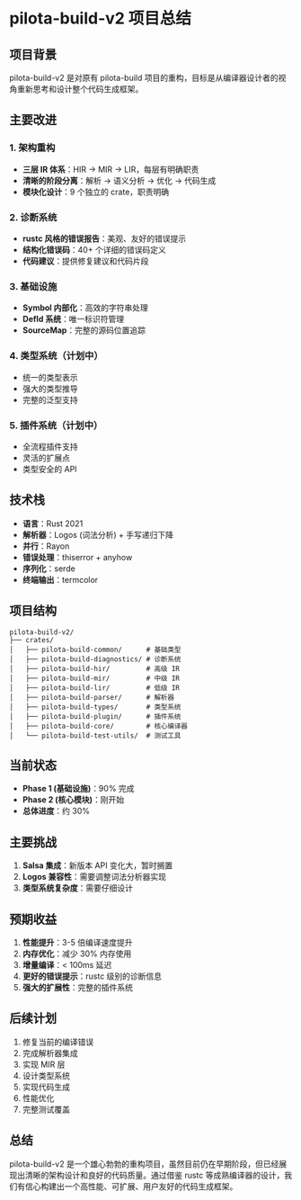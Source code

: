 # pilota-build-v2 项目总结

## 项目背景

pilota-build-v2 是对原有 pilota-build 项目的重构，目标是从编译器设计者的视角重新思考和设计整个代码生成框架。

## 主要改进

### 1. 架构重构
- **三层 IR 体系**：HIR → MIR → LIR，每层有明确职责
- **清晰的阶段分离**：解析 → 语义分析 → 优化 → 代码生成
- **模块化设计**：9 个独立的 crate，职责明确

### 2. 诊断系统
- **rustc 风格的错误报告**：美观、友好的错误提示
- **结构化错误码**：40+ 个详细的错误码定义
- **代码建议**：提供修复建议和代码片段

### 3. 基础设施
- **Symbol 内部化**：高效的字符串处理
- **DefId 系统**：唯一标识符管理
- **SourceMap**：完整的源码位置追踪

### 4. 类型系统（计划中）
- 统一的类型表示
- 强大的类型推导
- 完整的泛型支持

### 5. 插件系统（计划中）
- 全流程插件支持
- 灵活的扩展点
- 类型安全的 API

## 技术栈

- **语言**：Rust 2021
- **解析器**：Logos (词法分析) + 手写递归下降
- **并行**：Rayon
- **错误处理**：thiserror + anyhow
- **序列化**：serde
- **终端输出**：termcolor

## 项目结构

```
pilota-build-v2/
├── crates/
│   ├── pilota-build-common/      # 基础类型
│   ├── pilota-build-diagnostics/ # 诊断系统
│   ├── pilota-build-hir/         # 高级 IR
│   ├── pilota-build-mir/         # 中级 IR
│   ├── pilota-build-lir/         # 低级 IR
│   ├── pilota-build-parser/      # 解析器
│   ├── pilota-build-types/       # 类型系统
│   ├── pilota-build-plugin/      # 插件系统
│   ├── pilota-build-core/        # 核心编译器
│   └── pilota-build-test-utils/  # 测试工具
```

## 当前状态

- **Phase 1 (基础设施)**：90% 完成
- **Phase 2 (核心模块)**：刚开始
- **总体进度**：约 30%

## 主要挑战

1. **Salsa 集成**：新版本 API 变化大，暂时搁置
2. **Logos 兼容性**：需要调整词法分析器实现
3. **类型系统复杂度**：需要仔细设计

## 预期收益

1. **性能提升**：3-5 倍编译速度提升
2. **内存优化**：减少 30% 内存使用
3. **增量编译**：< 100ms 延迟
4. **更好的错误提示**：rustc 级别的诊断信息
5. **强大的扩展性**：完整的插件系统

## 后续计划

1. 修复当前的编译错误
2. 完成解析器集成
3. 实现 MIR 层
4. 设计类型系统
5. 实现代码生成
6. 性能优化
7. 完整测试覆盖

## 总结

pilota-build-v2 是一个雄心勃勃的重构项目，虽然目前仍在早期阶段，但已经展现出清晰的架构设计和良好的代码质量。通过借鉴 rustc 等成熟编译器的设计，我们有信心构建出一个高性能、可扩展、用户友好的代码生成框架。